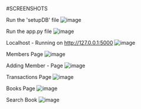#SCREENSHOTS

Run the 'setupDB' file
![image](https://user-images.githubusercontent.com/99204211/208311607-8e5c30bf-9ec6-461f-a18e-d2ef6c818251.png)

Run the app.py file
![image](https://user-images.githubusercontent.com/99204211/208311626-39cd0a50-3b41-43e5-9721-00508a33a57e.png)

Localhost - Running on http://127.0.0.1:5000
![image](https://user-images.githubusercontent.com/99204211/208311650-e9862bdb-b43f-4902-b94a-f74a3b57c1d5.png)

Members Page
![image](https://user-images.githubusercontent.com/99204211/208311658-bd239edb-22a7-4a9d-b986-79ab44449a15.png)

Adding Member - Page
![image](https://user-images.githubusercontent.com/99204211/208311688-1bba880c-b802-4b18-85b9-8d21927467a8.png)

Transactions Page
![image](https://user-images.githubusercontent.com/99204211/208311716-11f1f63f-051a-4dd7-ab35-89526f1d1aab.png)

Books Page
![image](https://user-images.githubusercontent.com/99204211/208311764-1a7f1381-7108-4035-9082-d17f511f1b67.png)

Search Book
![image](https://user-images.githubusercontent.com/99204211/208311787-bab38939-b339-4024-adcd-d91957805504.png)
